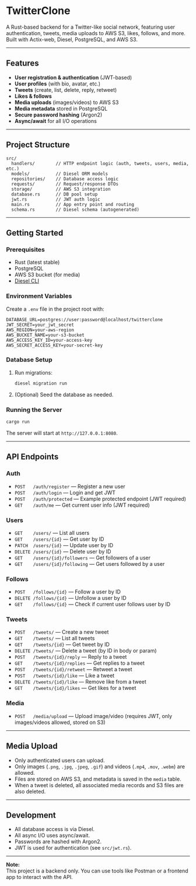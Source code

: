 # TwitterClone

A Rust-based backend for a Twitter-like social network, featuring user authentication, tweets, media uploads to AWS S3, likes, follows, and more. Built with Actix-web, Diesel, PostgreSQL, and AWS S3.

---

## Features

- **User registration & authentication** (JWT-based)
- **User profiles** (with bio, avatar, etc.)
- **Tweets** (create, list, delete, reply, retweet)
- **Likes & follows**
- **Media uploads** (images/videos) to AWS S3
- **Media metadata** stored in PostgreSQL
- **Secure password hashing** (Argon2)
- **Async/await** for all I/O operations

---

## Project Structure

```
src/
  handlers/        // HTTP endpoint logic (auth, tweets, users, media, etc.)
  models/          // Diesel ORM models
  repositories/    // Database access logic
  requests/        // Request/response DTOs
  storage/         // AWS S3 integration
  database.rs      // DB pool setup
  jwt.rs           // JWT auth logic
  main.rs          // App entry point and routing
  schema.rs        // Diesel schema (autogenerated)
```

---

## Getting Started

### Prerequisites

- Rust (latest stable)
- PostgreSQL
- AWS S3 bucket (for media)
- [Diesel CLI](https://diesel.rs/guides/getting-started/)

### Environment Variables

Create a `.env` file in the project root with:

```
DATABASE_URL=postgres://user:password@localhost/twitterclone
JWT_SECRET=your_jwt_secret
AWS_REGION=your-aws-region
AWS_BUCKET_NAME=your-s3-bucket
AWS_ACCESS_KEY_ID=your-access-key
AWS_SECRET_ACCESS_KEY=your-secret-key
```

### Database Setup

1. Run migrations:
   ```sh
   diesel migration run
   ```

2. (Optional) Seed the database as needed.

### Running the Server

```sh
cargo run
```

The server will start at `http://127.0.0.1:8080`.

---

## API Endpoints

### Auth

- `POST   /auth/register`   — Register a new user
- `POST   /auth/login`      — Login and get JWT
- `POST   /auth/protected`  — Example protected endpoint (JWT required)
- `GET    /auth/me`         — Get current user info (JWT required)

### Users

- `GET    /users/`                  — List all users
- `GET    /users/{id}`              — Get user by ID
- `PATCH  /users/{id}`              — Update user by ID
- `DELETE /users/{id}`              — Delete user by ID
- `GET    /users/{id}/followers`    — Get followers of a user
- `GET    /users/{id}/following`    — Get users followed by a user

### Follows

- `POST   /follows/{id}`    — Follow a user by ID
- `DELETE /follows/{id}`    — Unfollow a user by ID
- `GET    /follows/{id}`    — Check if current user follows user by ID

### Tweets

- `POST   /tweets/`                 — Create a new tweet
- `GET    /tweets/`                 — List all tweets
- `GET    /tweets/{id}`             — Get tweet by ID
- `DELETE /tweets/`                 — Delete a tweet (by ID in body or param)
- `POST   /tweets/{id}/reply`       — Reply to a tweet
- `GET    /tweets/{id}/replies`     — Get replies to a tweet
- `POST   /tweets/{id}/retweet`     — Retweet a tweet
- `POST   /tweets/{id}/like`        — Like a tweet
- `DELETE /tweets/{id}/like`        — Remove like from a tweet
- `GET    /tweets/{id}/likes`       — Get likes for a tweet

### Media

- `POST   /media/upload`    — Upload image/video (requires JWT, only images/videos allowed, stored on S3)

---

## Media Upload

- Only authenticated users can upload.
- Only images (`.png`, `.jpg`, `.jpeg`, `.gif`) and videos (`.mp4`, `.mov`, `.webm`) are allowed.
- Files are stored on AWS S3, and metadata is saved in the `media` table.
- When a tweet is deleted, all associated media records and S3 files are also deleted.

---

## Development

- All database access is via Diesel.
- All async I/O uses async/await.
- Passwords are hashed with Argon2.
- JWT is used for authentication (see `src/jwt.rs`).

---

**Note:**  
This project is a backend only. You can use tools like Postman or a frontend app to interact with the API.